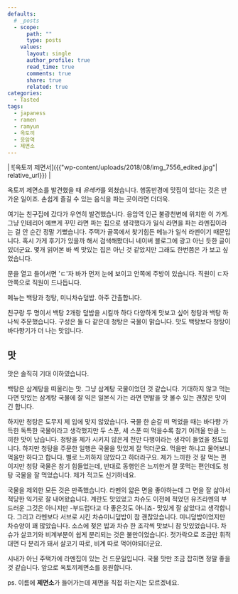 ```yaml
---
defaults:
  # _posts
  - scope:
      path: ""
      type: posts
    values:
      layout: single
      author_profile: true
      read_time: true
      comments: true
      share: true
      related: true
categories:
  - Tasted
tags:
  - japaness
  - ramen
  - ramyun
  - 옥토끼
  - 응암역
  - 제면소
---
```

| ![옥토끼 제면서]({{"wp-content/uploads/2018/08/img_7556_edited.jpg"| relative_url}}) | 

옥토끼 제면소를 발견했을 때 *유레카*를 외쳤습니다. 행동반경에 맛집이 있다는 것은 반가운 일이죠. 손쉽게 즐길 수 있는 음식을 파는 곳이라면 더더욱.

여기는 친구집에 갔다가 우연히 발견했습니다. 응암역 인근 불광천변에 위치한 이 가게. 그냥 인테리어 예쁘게 꾸민 라면 파는 집으로 생각했다가 일식 라면을 파는 라멘집이라는 걸 안 순간 정말 기뻤습니다. 주택가 골목에서 찾기힘든 메뉴가 일식 라멘이기 때문입니다. 혹시 가게 후기가 있을까 해서 검색해봤더니 네이버 블로그에 광고 아닌 듯한 글이 있더군요. 몇개 읽어본 바 썩 맛있는 집은 아닌 것 같았지만 그래도 한번쯤은 가 보고 싶었습니다.

문을 열고 들어서면 'ㄷ'자 바가 먼저 눈에 보이고 안쪽에 주방이 있습니다. 직원이 ㄷ자 안쪽으로 직원이 드나듭니다.

메뉴는 백탕과 청탕, 미니차슈덮밥. 아주 간촐합니다.

친구랑 두 명이서 백탕 2개랑 덮밥을 시킬까 하다 다양하게 맛보고 싶어 청탕과 백탕 하나씩 주문했습니다. 구성은 둘 다 같은데 청탕은 국물이 맑습니다. 맛도 백탕보다 청탕이 바다향기가 더 나는 맛입니다.

## 맛
  
맛은 솔직히 기대 이하였습니다.
  
백탕은 삼계탕을 떠올리는 맛. 그냥 삼계탕 국물이었던 것 같습니다. 기대하지 않고 먹는다면 맛있는 삼계탕 국물에 잘 익은 일본식 가는 라면 면발을 맛 볼수 있는 괜찮은 맛이긴 합니다.
  
하지만 청탕은 도무지 제 입에 맞지 않았습니다. 국물 한 숟갈 떠 먹었을 때는 바다향 가득한 독특한 국물이라고 생각했지만 두 스푼, 세 스푼 떠 먹을수록 참기 어려울 만큼 느끼한 맛이 났습니다. 청탕을 제가 시키지 않은게 천만 다행이라는 생각이 들었을 정도입니다. 하지만 청탕을 주문한 일행은 국물을 맛있게 잘 먹더군요. 먹을만 하냐고 물어보니 먹을만 하다고 합니다. 별로 느끼하지 않았다고 하더라구요. 제가 느끼한 것 잘 먹는 편이지만 청탕 국물은 참기 힘들었는데, 반대로 동행인은 느끼한거 잘 못먹는 편인데도 청탕 국물을 잘 먹었습니다. 제가 적고도 신기하네요.

국물을 제외한 모든 것은 만족했습니다. 라멘의 얇은 면을 좋아하는데 그 면을 잘 삶아서 적당한 익기로 잘 내어왔습니다. 계란도 맛있었고 차슈도 이전에 적었던 유즈라멘의 부드러운 그것은 아니지만 -부드럽다고 다 좋은것도 아니죠- 맛있게 잘 삶았다고 생각합니다. 그리고 라멘보다 서브로 시킨 차슈미니덮밥이 참 괜찮았습니다. 미니덮밥이었지만 차슈양이 꽤 많았습니다. 소스에 젖은 밥과 차슈 한 조각씩 맛보니 참 맛있었습니다. 차슈가 살코기와 비계부분이 쉽게 분리되는 것은 불만이었습니다. 젓가락으로 조금만 휘적대면 다 분리가 돼서 살코기 따로, 비계 따로 먹어야되더군요.

시내가 아닌 주택가에 라멘집이 있는 건 드문일입니다. 국물 맛만 조금 잡히면 정말 좋을 것 같습니다. 앞으로 옥토끼제면소를 응원합니다.

ps. 이름에 **제면소**가 들어가는데 제면을 직접 하는지는 모르겠네요.
